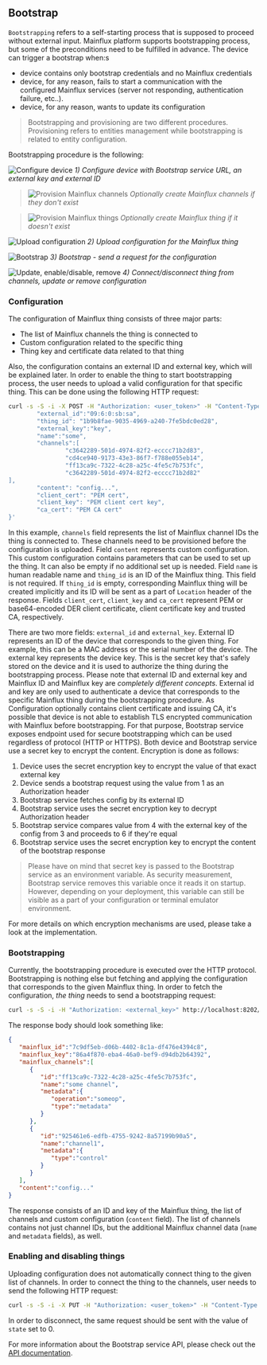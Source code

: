 ## Bootstrap

`Bootstrapping` refers to a self-starting process that is supposed to proceed without external input.
Mainflux platform supports bootstrapping process, but some of the preconditions need to be fulfilled in advance. The device can trigger a bootstrap when:s

- device contains only bootstrap credentials and no Mainflux credentials
- device, for any reason, fails to start a communication with the configured Mainflux services (server not responding, authentication failure, etc..).
- device, for any reason, wants to update its configuration

> Bootstrapping and provisioning are two different procedures. Provisioning refers to entities management while bootstrapping is related to entity configuration.

Bootstrapping procedure is the following:

![Configure device](img/bootstrap/1.png)
*1) Configure device with Bootstrap service URL, an external key and external ID*

> ![Provision Mainflux channels](img/bootstrap/2.png)
*Optionally create Mainflux channels if they don't exist*

> ![Provision Mainflux things](img/bootstrap/3.png)
*Optionally create Mainflux thing if it doesn't exist*

![Upload configuration](img/bootstrap/4.png)
*2) Upload configuration for the Mainflux thing*

![Bootstrap](img/bootstrap/5.png)
*3) Bootstrap - send a request for the configuration*

![Update, enable/disable, remove](img/bootstrap/6.png)
*4) Connect/disconnect thing from channels, update or remove configuration*

### Configuration

The configuration of Mainflux thing consists of three major parts:

- The list of Mainflux channels the thing is connected to
- Custom configuration related to the specific thing
- Thing key and certificate data related to that thing

Also, the configuration contains an external ID and external key, which will be explained later.
In order to enable the thing to start bootstrapping process, the user needs to upload a valid configuration for that specific thing. This can be done using the following HTTP request:

```bash
curl -s -S -i -X POST -H "Authorization: <user_token>" -H "Content-Type: application/json" http://localhost:8202/things/configs -d '{
        "external_id":"09:6:0:sb:sa",
        "thing_id": "1b9b8fae-9035-4969-a240-7fe5bdc0ed28",
        "external_key":"key",
        "name":"some",
        "channels":[
                "c3642289-501d-4974-82f2-ecccc71b2d83",
                "cd4ce940-9173-43e3-86f7-f788e055eb14",
                "ff13ca9c-7322-4c28-a25c-4fe5c7b753fc",
                "c3642289-501d-4974-82f2-ecccc71b2d82"
],
        "content": "config...",
        "client_cert": "PEM cert",
        "client_key": "PEM client cert key",
        "ca_cert": "PEM CA cert"
}'
```

In this example, `channels` field represents the list of Mainflux channel IDs the thing is connected to. These channels need to be provisioned before the configuration is uploaded. Field `content` represents custom configuration. This custom configuration contains parameters that can be used to set up the thing. It can also be empty if no additional set up is needed. Field `name` is human readable name and `thing_id` is an ID of the Mainflux thing. This field is not required. If `thing_id` is empty, corresponding Mainflux thing will be created implicitly and its ID will be sent as a part of `Location` header of the response. Fields `client_cert`, `client_key` and `ca_cert` represent PEM or base64-encoded DER client certificate, client certificate key and trusted CA, respectively.

There are two more fields: `external_id` and `external_key`. External ID represents an ID of the device that corresponds to the given thing. For example, this can be a MAC address or the serial number of the device. The external key represents the device key. This is the secret key that's safely stored on the device and it is used to authorize the thing during the bootstrapping process. Please note that external ID and external key and Mainflux ID and Mainflux key are _completely different concepts_. External id and key are only used to authenticate a device that corresponds to the specific Mainflux thing during the bootstrapping procedure. As Configuration optionally contains client certificate and issuing CA, it's possible that device is not able to establish TLS encrypted communication with Mainflux before bootstrapping. For that purpose, Bootstrap service exposes endpoint used for secure bootstrapping which can be used regardless of protocol (HTTP or HTTPS). Both device and Bootstrap service use a secret key to encrypt the content. Encryption is done as follows:

   1) Device uses the secret encryption key to encrypt the value of that exact external key
   2) Device sends a bootstrap request using the value from 1 as an Authorization header
   3) Bootstrap service fetches config by its external ID
   4) Bootstrap service uses the secret encryption key to decrypt Authorization header
   5) Bootstrap service compares value from 4 with the external key of the config from 3 and proceeds to 6 if they're equal
   6) Bootstrap service uses the secret encryption key to encrypt the content of the bootstrap response

> Please have on mind that secret key is passed to the Bootstrap service as an environment variable. As security measurement, Bootstrap service removes this variable once it reads it on startup. However, depending on your deployment, this variable can still be visible as a part of your configuration or terminal emulator environment.

For more details on which encryption mechanisms are used, please take a look at the implementation.

### Bootstrapping

Currently, the bootstrapping procedure is executed over the HTTP protocol. Bootstrapping is nothing else but fetching and applying the configuration that corresponds to the given Mainflux thing. In order to fetch the configuration, _the thing_ needs to send a bootstrapping request:

```bash
curl -s -S -i -H "Authorization: <external_key>" http://localhost:8202/things/bootstrap/<external_id>
```

The response body should look something like:

```json
{
   "mainflux_id":"7c9df5eb-d06b-4402-8c1a-df476e4394c8",
   "mainflux_key":"86a4f870-eba4-46a0-bef9-d94db2b64392",
   "mainflux_channels":[
      {
         "id":"ff13ca9c-7322-4c28-a25c-4fe5c7b753fc",
         "name":"some channel",
         "metadata":{
            "operation":"someop",
            "type":"metadata"
         }
      },
      {
         "id":"925461e6-edfb-4755-9242-8a57199b90a5",
         "name":"channel1",
         "metadata":{
            "type":"control"
         }
      }
   ],
   "content":"config..."
}
```

The response consists of an ID and key of the Mainflux thing, the list of channels and custom configuration (`content` field). The list of channels contains not just channel IDs, but the additional Mainflux channel data (`name` and `metadata` fields), as well.

### Enabling and disabling things

Uploading configuration does not automatically connect thing to the given list of channels. In order to connect the thing to the channels, user needs to send the following HTTP request:

```bash
curl -s -S -i -X PUT -H "Authorization: <user_token>" -H "Content-Type: application/json" http://localhost:8202/things/state/<thing_id> -d '{"state": 1}'
```

In order to disconnect, the same request should be sent with the value of `state` set to 0.

For more information about the Bootstrap service API, please check out the [API documentation](https://github.com/mainflux/mainflux/blob/master/bootstrap/openapi.yml).
